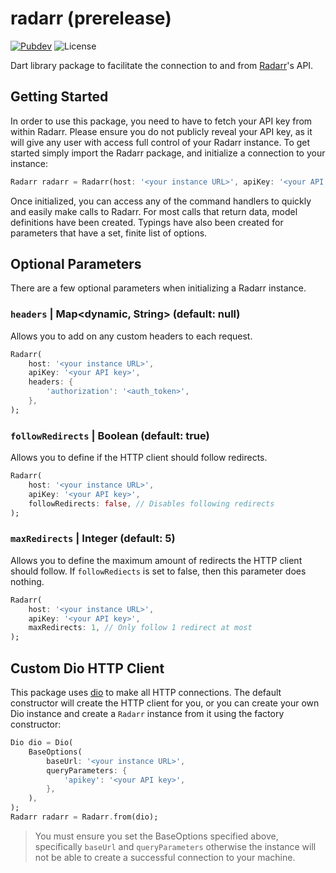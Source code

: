 # radarr (prerelease)

[![Pubdev][pubdev-shield]][pubdev]
![License][license-shield]

Dart library package to facilitate the connection to and from [Radarr](https://radarr.video)'s API.

## Getting Started

In order to use this package, you need to have to fetch your API key from within Radarr. Please ensure you do not publicly reveal your API key, as it will give any user with access full control of your Radarr instance. To get started simply import the Radarr package, and initialize a connection to your instance:

```dart
Radarr radarr = Radarr(host: '<your instance URL>', apiKey: '<your API key>');
```

Once initialized, you can access any of the command handlers to quickly and easily make calls to Radarr. For most calls that return data, model definitions have been created. Typings have also been created for parameters that have a set, finite list of options.

## Optional Parameters

There are a few optional parameters when initializing a Radarr instance.

### `headers` | Map<dynamic, String> (default: null)

Allows you to add on any custom headers to each request.

```dart
Radarr(
    host: '<your instance URL>',
    apiKey: '<your API key>',
    headers: {
        'authorization': '<auth_token>',
    },
);
```

### `followRedirects` | Boolean (default: true)

Allows you to define if the HTTP client should follow redirects.

```dart
Radarr(
    host: '<your instance URL>',
    apiKey: '<your API key>',
    followRedirects: false, // Disables following redirects
);
```

### `maxRedirects` | Integer (default: 5)

Allows you to define the maximum amount of redirects the HTTP client should follow. If `followRediects` is set to false, then this parameter does nothing.

```dart
Radarr(
    host: '<your instance URL>',
    apiKey: '<your API key>',
    maxRedirects: 1, // Only follow 1 redirect at most
);
```

## Custom Dio HTTP Client

This package uses [dio](https://pub.dev/packages/dio) to make all HTTP connections. The default constructor will create the HTTP client for you, or you can create your own Dio instance and create a `Radarr` instance from it using the factory constructor:

```dart
Dio dio = Dio(
    BaseOptions(
        baseUrl: '<your instance URL>',
        queryParameters: {
            'apikey': '<your API key>',
        },
    ),
);
Radarr radarr = Radarr.from(dio);
```

> You must ensure you set the BaseOptions specified above, specifically `baseUrl` and `queryParameters` otherwise the instance will not be able to create a successful connection to your machine.

[license-shield]: https://img.shields.io/github/license/CometTools/Dart-Packages?style=for-the-badge
[pubdev]: https://pub.dev/packages/radarr/
[pubdev-shield]: https://img.shields.io/pub/v/radarr.svg?style=for-the-badge
